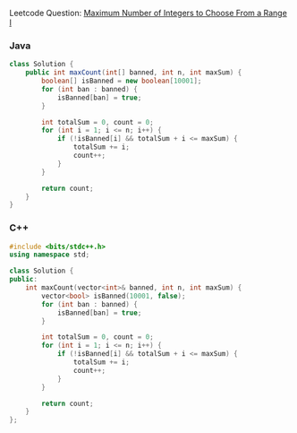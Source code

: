 Leetcode Question: [Maximum Number of Integers to Choose From a Range I](https://leetcode.com/problems/maximum-number-of-integers-to-choose-from-a-range-i/)

### Java
```java
class Solution {
    public int maxCount(int[] banned, int n, int maxSum) {
        boolean[] isBanned = new boolean[10001];
        for (int ban : banned) {
            isBanned[ban] = true;
        }

        int totalSum = 0, count = 0;
        for (int i = 1; i <= n; i++) {
            if (!isBanned[i] && totalSum + i <= maxSum) {
                totalSum += i;
                count++;
            }
        }

        return count;
    }
}
```

### C++
```cpp
#include <bits/stdc++.h>
using namespace std;

class Solution {
public:
    int maxCount(vector<int>& banned, int n, int maxSum) {
        vector<bool> isBanned(10001, false);
        for (int ban : banned) {
            isBanned[ban] = true;
        }

        int totalSum = 0, count = 0;
        for (int i = 1; i <= n; i++) {
            if (!isBanned[i] && totalSum + i <= maxSum) {
                totalSum += i;
                count++;
            }
        }

        return count;
    }
};
```
